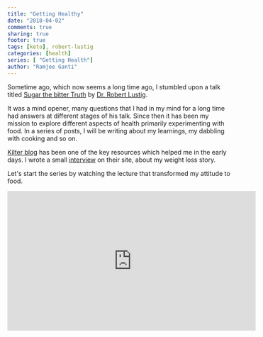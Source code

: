 ```yaml
---
title: "Getting Healthy"
date: "2018-04-02"
comments: true
sharing: true
footer: true
tags: [keto], robert-lustig
categories: [health]
series: [ "Getting Health"]
author: "Ramjee Ganti"
---
```


Sometime ago, which now seems a long time ago, I stumbled upon a talk titled [Sugar the bitter Truth](https://www.youtube.com/watch?v=dBnniua6-oM) by [Dr. Robert Lustig](http://www.robertlustig.com/).

It was a mind opener, many questions that I had in my mind for a long time had answers at different stages of his talk. Since then it has been my mission to explore different aspects of health primarily experimenting with food. In a series of posts, I will be writing about my learnings, my dabbling with cooking and so on.

[Kilter blog](https://blog.kilter.in/) has been one of the key resources which helped me in the early days. I wrote a small [interview](https://blog.kilter.in/my-keto-an-interview-for-kilter-a0a37df9e8ce) on their site, about my weight loss story.

Let's start the series by watching the lecture that transformed my attitude to food.
<iframe width="560" height="315" src="https://www.youtube.com/embed/dBnniua6-oM" frameborder="0" allow="autoplay; encrypted-media" allowfullscreen></iframe>

